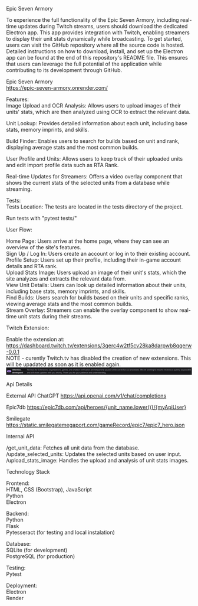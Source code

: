 Epic Seven Armory

To experience the full functionality of the Epic Seven Armory, including real-time updates during Twitch streams, users should download the dedicated Electron app. This app provides integration with Twitch, enabling streamers to display their unit stats dynamically while broadcasting. To get started, users can visit the GitHub repository where all the source code is hosted. Detailed instructions on how to download, install, and set up the Electron app can be found at the end of this repository's README file. This ensures that users can leverage the full potential of the application while contributing to its development through GitHub.

Epic Seven Armory  
https://epic-seven-armory.onrender.com/

Features:  
Image Upload and OCR Analysis: Allows users to upload images of their units' stats, which are then analyzed using OCR to extract the relevant data.

Unit Lookup: Provides detailed information about each unit, including base stats, memory imprints, and skills.

Build Finder: Enables users to search for builds based on unit and rank, displaying average stats and the most common builds.

User Profile and Units: Allows users to keep track of their uploaded units and edit import profile data such as RTA Rank. 

Real-time Updates for Streamers: Offers a video overlay component that shows the current stats of the selected units from a database while streaming. 

Tests:  
Tests Location: The tests are located in the tests directory of the project.

Run tests with "pytest tests/"

User Flow:

Home Page: Users arrive at the home page, where they can see an overview of the site's features.  
Sign Up / Log In: Users create an account or log in to their existing account.  
Profile Setup: Users set up their profile, including their in-game account details and RTA rank.  
Upload Stats Image: Users upload an image of their unit's stats, which the site analyzes and extracts the relevant data from.  
View Unit Details: Users can look up detailed information about their units, including base stats, memory imprints, and skills.  
Find Builds: Users search for builds based on their units and specific ranks, viewing average stats and the most common builds.  
Stream Overlay: Streamers can enable the overlay component to show real-time unit stats during their streams.

Twitch Extension:

Enable the extension at: https://dashboard.twitch.tv/extensions/3qerc4w2tf5cv28ka8darpwb8qqerw-0.0.1  
NOTE - curently Twitch.tv has disabled the creation of new extensions. This will be upadated as soon as it is enabled again.
![Alt text](https://github.com/Faugnom1/epic-seven-armory/blob/master/twitch.png)


Api Details

External API
ChatGPT
https://api.openai.com/v1/chat/completions

Epic7db
https://epic7db.com/api/heroes/{unit_name.lower()}/{myApiUser}

Smilegate
https://static.smilegatemegaport.com/gameRecord/epic7/epic7_hero.json

Internal API

/get_unit_data: Fetches all unit data from the database.  
/update_selected_units: Updates the selected units based on user input.  
/upload_stats_image: Handles the upload and analysis of unit stats images.  

Technology Stack

Frontend:  
HTML, CSS (Bootstrap), JavaScript  
Python  
Electron

Backend:  
Python  
Flask  
Pytesseract (for testing and local instalation)

Database:  
SQLite (for development)  
PostgreSQL (for production)  

Testing:  
Pytest

Deployment:  
Electron  
Render  
